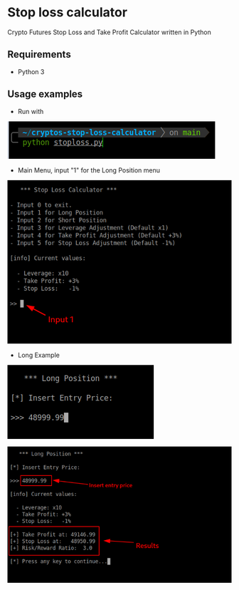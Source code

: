 # Stop loss calculator

Crypto Futures Stop Loss and Take Profit Calculator written in Python

## Requirements

- Python 3
  
## Usage examples  

- Run with

![usage1](./src/images/usage1.png)

- Main Menu, input "1" for the Long Position menu

![usage2](./src/images/usage2.png)

- Long Example

![usage3](./src/images/usage3.png)

![usage4](./src/images/usage4.png)
